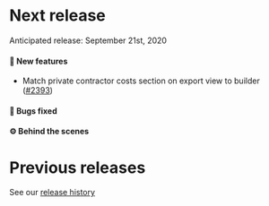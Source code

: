 # Next release

Anticipated release: September 21st, 2020

#### 🚀 New features

- Match private contractor costs section on export view to builder ([#2393])

#### 🐛 Bugs fixed


#### ⚙️ Behind the scenes


# Previous releases

See our [release history](https://github.com/CMSgov/eAPD/releases)

[#2393]: https://github.com/CMSgov/eAPD/issues/2393
